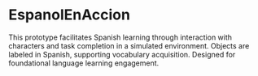 # EspanolEnAccion

This prototype facilitates Spanish learning through interaction with characters and task completion in a simulated environment. Objects are labeled in Spanish, supporting vocabulary acquisition. Designed for foundational language learning engagement.




